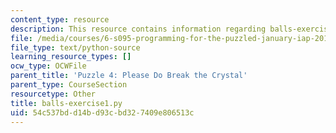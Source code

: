 ```yaml
---
content_type: resource
description: This resource contains information regarding balls-exercise1.py.
file: /media/courses/6-s095-programming-for-the-puzzled-january-iap-2018/54c537bdd14bd93cbd327409e806513c_balls-exercise1.py
file_type: text/python-source
learning_resource_types: []
ocw_type: OCWFile
parent_title: 'Puzzle 4: Please Do Break the Crystal'
parent_type: CourseSection
resourcetype: Other
title: balls-exercise1.py
uid: 54c537bd-d14b-d93c-bd32-7409e806513c
---
```

